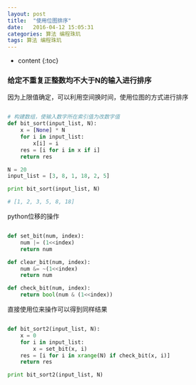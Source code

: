 ```yaml
---
layout: post
title:  "使用位图排序"
date:   2016-04-12 15:05:31
categories: 算法 编程珠玑
tags: 算法 编程珠玑
---
```


* content
{:toc}


### 给定不重复正整数均不大于N的输入进行排序

因为上限值确定，可以利用空间换时间，使用位图的方式进行排序

```python

# 构建数组，使输入数字所在索引值为改数字值
def bit_sort(input_list, N):
    x = [None] * N
    for i in input_list:
        x[i] = i
    res = [i for i in x if i]
    return res

N = 20
input_list = [3, 8, 1, 18, 2, 5]

print bit_sort(input_list, N)

# [1, 2, 3, 5, 8, 18]

```

python位移的操作

```python

def set_bit(num, index):
    num |= (1<<index)
    return num

def clear_bit(num, index):
    num &= ~(1<<index)
    return num

def check_bit(num, index):
    return bool(num & (1<<index))

```

直接使用位来操作可以得到同样结果

```python

def bit_sort2(input_list, N):
    x = 0
    for i in input_list:
        x = set_bit(x, i)
    res = [i for i in xrange(N) if check_bit(x, i)]
    return res

print bit_sort2(input_list, N)

```
